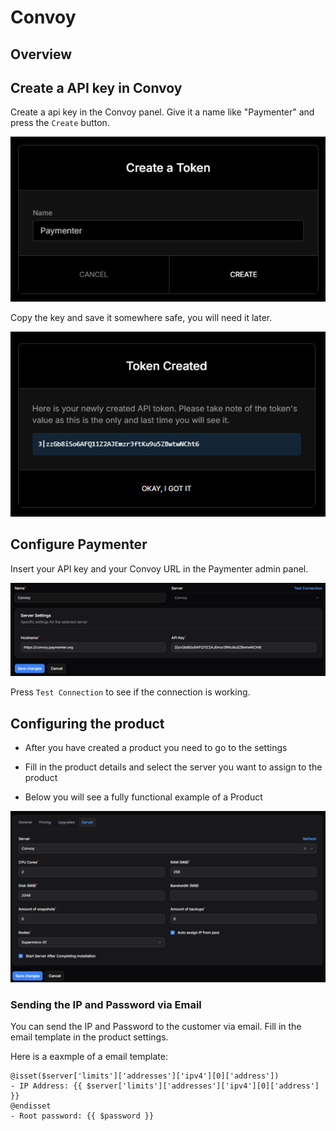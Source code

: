 # Convoy

## Overview

## Create a API key in Convoy

Create a api key in the Convoy panel. Give it a name like "Paymenter" and press the `Create` button.

![image](/assets/images/extensions/convoy/api_key_creation.png)

Copy the key and save it somewhere safe, you will need it later.

![image](/assets/images/extensions/convoy/api_key_created.png)

## Configure Paymenter

Insert your API key and your Convoy URL in the Paymenter admin panel.

![image](/assets/images/extensions/convoy/server_settings.png)

Press `Test Connection` to see if the connection is working.

## Configuring the product

- After you have created a product you need to go to the settings

- Fill in the product details and select the server you want to assign to the product

- Below you will see a fully functional example of a Product

![image](/assets/images/extensions/convoy/product.png)

### Sending the IP and Password via Email

You can send the IP and Password to the customer via email. Fill in the email template in the product settings.

Here is a eaxmple of a email template:

```blade
@isset($server['limits']['addresses']['ipv4'][0]['address'])
- IP Address: {{ $server['limits']['addresses']['ipv4'][0]['address'] }}
@endisset
- Root password: {{ $password }}
```